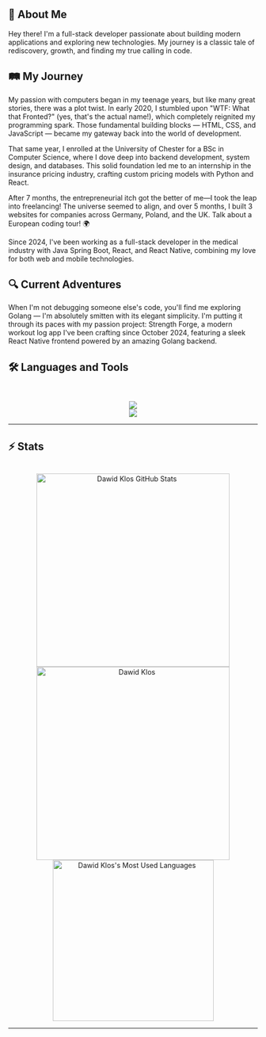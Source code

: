 ## 🚀 About Me

Hey there! I'm a full-stack developer passionate about building modern applications and exploring new technologies. My journey is a classic tale of rediscovery, growth, and finding my true calling in code.

## 🛤️ My Journey 
My passion with computers began in my teenage years, but like many great stories, there was a plot twist. In early 2020, I stumbled upon "WTF: What that Fronted?" (yes, that's the actual name!), which completely reignited my programming spark. Those fundamental building blocks — HTML, CSS, and JavaScript — became my gateway back into the world of development.

That same year, I enrolled at the University of Chester for a BSc in Computer Science, where I dove deep into backend development, system design, and databases. This solid foundation led me to an internship in the insurance pricing industry, crafting custom pricing models with Python and React.

After 7 months, the entrepreneurial itch got the better of me—I took the leap into freelancing! The universe seemed to align, and over 5 months, I built 3 websites for companies across Germany, Poland, and the UK. Talk about a European coding tour! 🌍

Since 2024, I've been working as a full-stack developer in the medical industry with Java Spring Boot, React, and React Native, combining my love for both web and mobile technologies.

## 🔍 Current Adventures 
When I'm not debugging someone else's code, you'll find me exploring Golang — I'm absolutely smitten with its elegant simplicity. I'm putting it through its paces with my passion project: Strength Forge, a modern workout log app I've been crafting since October 2024, featuring a sleek React Native frontend powered by an amazing Golang backend.

## 🛠️ Languages and Tools

<br>

<p align="center">
  <img src="https://skillicons.dev/icons?i=golang,java,spring,ts,react,postgres" />
  <br />
  <img src="https://skillicons.dev/icons?i=html,css,sass,tailwind,js,git,postman,figma" />
</p>

<hr>

## ⚡️ Stats

<br>

<div align=center>
  <img width=390 src="https://github-readme-stats.vercel.app/api?username=Dawid-Klos&theme=transparent&count_private=true&show_icons=true&rank_icon=github&locale=en" alt="Dawid Klos GitHub Stats" />
  <img width=390 src="https://github-readme-streak-stats.herokuapp.com/?user=Dawid-Klos&theme=transparent&count_private=true&border_radius=10&locale=en" alt="Dawid Klos" />
  <img width=325 src="https://github-readme-stats.vercel.app/api/top-langs?username=Dawid-Klos&theme=transparent&layout=donut&hide=css&langs_count=8&border_radius=10&show_icons=true&locale=en" alt="Dawid Klos's Most Used Languages" />
</div>

<hr>
